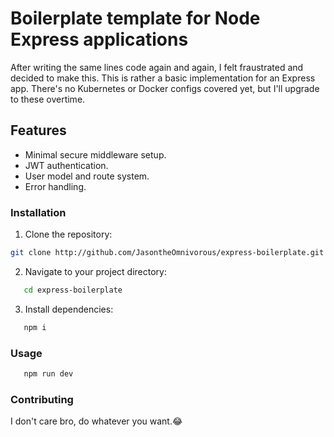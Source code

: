 # Boilerplate template for Node Express applications

After writing the same lines code again and again, I felt fraustrated and decided to make this.
This is rather a basic implementation for an Express app. There's no Kubernetes or Docker configs
covered yet, but I'll upgrade to these overtime.

## Features

- Minimal secure middleware setup.
- JWT authentication.
- User model and route system.
- Error handling.

### Installation

1. Clone the repository:

```bash
git clone http://github.com/JasontheOmnivorous/express-boilerplate.git
```

2. Navigate to your project directory:

```bash
   cd express-boilerplate
```

3. Install dependencies:

```bash
   npm i
```

### Usage

```bash
   npm run dev
```

### Contributing

I don't care bro, do whatever you want.😂
